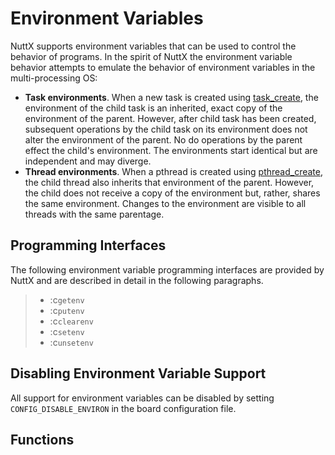 # Environment Variables

NuttX supports environment variables that can be used to control the
behavior of programs. In the spirit of NuttX the environment variable
behavior attempts to emulate the behavior of environment variables in
the multi-processing OS:

  - **Task environments**. When a new task is created using
    [task\_create](#taskcreate), the environment of the child task is an
    inherited, exact copy of the environment of the parent. However,
    after child task has been created, subsequent operations by the
    child task on its environment does not alter the environment of the
    parent. No do operations by the parent effect the child's
    environment. The environments start identical but are independent
    and may diverge.
  - **Thread environments**. When a pthread is created using
    [pthread\_create](#pthreadcreate), the child thread also inherits
    that environment of the parent. However, the child does not receive
    a copy of the environment but, rather, shares the same environment.
    Changes to the environment are visible to all threads with the same
    parentage.

## Programming Interfaces

The following environment variable programming interfaces are provided
by NuttX and are described in detail in the following paragraphs.

>   - :c`getenv`
>   - :c`putenv`
>   - :c`clearenv`
>   - :c`setenv`
>   - :c`unsetenv`

## Disabling Environment Variable Support

All support for environment variables can be disabled by setting
`CONFIG_DISABLE_ENVIRON` in the board configuration file.

## Functions
